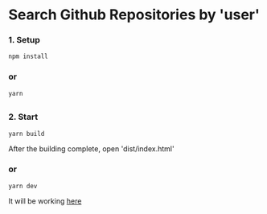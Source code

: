 # Search Github Repositories by 'user'

### 1. Setup

```console
npm install
```

### or

```console
yarn
```

##

### 2. Start

```console
yarn build
``` 

After the building complete, open 'dist/index.html'

### or

```console
yarn dev
``` 

It will be working [here](https://localhost:9000)



